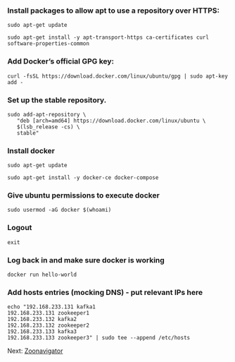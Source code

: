 ### Install packages to allow apt to use a repository over HTTPS:
`sudo apt-get update`

`sudo apt-get install -y apt-transport-https ca-certificates curl software-properties-common`

### Add Docker’s official GPG key:
`curl -fsSL https://download.docker.com/linux/ubuntu/gpg | sudo apt-key add -`

### Set up the stable repository.
```
sudo add-apt-repository \
   "deb [arch=amd64] https://download.docker.com/linux/ubuntu \
   $(lsb_release -cs) \
   stable"
```

### Install docker
`sudo apt-get update`

`sudo apt-get install -y docker-ce docker-compose`

### Give ubuntu permissions to execute docker
`sudo usermod -aG docker $(whoami)`

### Logout
`exit`

### Log back in and make sure docker is working
`docker run hello-world`

### Add hosts entries (mocking DNS) - put relevant IPs here
```
echo "192.168.233.131 kafka1
192.168.233.131 zookeeper1
192.168.233.132 kafka2
192.168.233.132 zookeeper2
192.168.233.133 kafka3
192.168.233.133 zookeeper3" | sudo tee --append /etc/hosts
```

Next: [Zoonavigator](4-zoonavigator.md)
